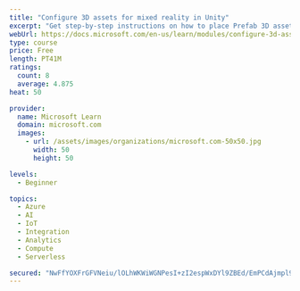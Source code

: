 ```yaml
---
title: "Configure 3D assets for mixed reality in Unity"
excerpt: "Get step-by-step instructions on how to place Prefab 3D assets and models into a Unity scene. Learn about Unity Scriptable Objects and mixed reality design considerations before deploying to a HoloLens 2."
webUrl: https://docs.microsoft.com/en-us/learn/modules/configure-3d-assets-mixed-reality-unity/
type: course
price: Free
length: PT41M
ratings:
  count: 8
  average: 4.875
heat: 50

provider:
  name: Microsoft Learn
  domain: microsoft.com
  images:
    - url: /assets/images/organizations/microsoft.com-50x50.jpg
      width: 50
      height: 50

levels:
  - Beginner

topics:
  - Azure
  - AI
  - IoT
  - Integration
  - Analytics
  - Compute
  - Serverless

secured: "NwFfYOXFrGFVNeiu/lOLhWKWiWGNPesI+zI2espWxDYl9ZBEd/EmPCdAjmpl9+5AwP2lYcKW11csIbZBk4gJLeN8gx+UGnQ4WjQ5s4T8y/f+V6Kt/+XKJnSALgrHjFhrOhF1NqYr5PHpaCsGJ4v9W3zxuaKFUi67N5DPmoa0NXtcvmZxxYnWU0oeaecXDo+5lgja5UB5YyCf++iJioKnj+ev3yrknkG7JYlZlZ71eXCATmd6P3oT0K/q46gB/EXgBy6T4yZBs4RvGGf3OjpLJFOjaI7/1z9Yyf+vXOt+mj2UsgOW7DlBMvjfhwj9jJncMbVrliWPMGs0Jt2aMh0+rjAVrYhXNWWuPjSnxEhEvU0tMc5HlmvFKYZmoXaqbenOc6WB7LdfcV3Pox5jrKs3Gg==;nraEGnK3UK4CQgV7q+tyoQ=="
---
```



